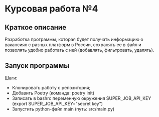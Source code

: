 # Курсовая работа №4
## Краткое описание
Разработка программы, которая будет получать информацию о вакансиях с разных платформ в России, сохранять ее в файл и 
позволять удобно работать с ней (добавлять, фильтровать, удалять).
## Запуск программы
Шаги:
- Клонировать работу с репозитория;
- Добавить Poetry (команда: poetry init)
- Записать в bashrc переменную окружения SUPER_JOB_API_KEY (export SUPER_JOB_API_KEY="secret key")
- Запустить python-файл main (путь: src/main.py)